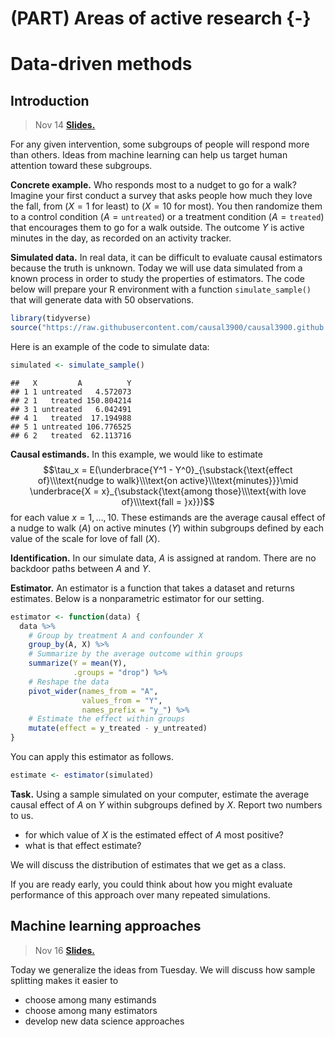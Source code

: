 
# (PART) Areas of active research {-}

# Data-driven methods

## Introduction

> Nov 14 [**Slides.**](assets/slides/11-1_data_driven_intro.pdf)

For any given intervention, some subgroups of people will respond more than others. Ideas from machine learning can help us target human attention toward these subgroups.

**Concrete example.** Who responds most to a nudget to go for a walk? Imagine your first conduct a survey that asks people how much they love the fall, from ($X = 1$ for least) to ($X = 10$ for most). You then randomize them to a control condition ($A = \texttt{untreated}$) or a treatment condition ($A = \texttt{treated}$) that encourages them to go for a walk outside. The outcome $Y$ is active minutes in the day, as recorded on an activity tracker.

**Simulated data.** In real data, it can be difficult to evaluate causal estimators because the truth is unknown. Today we will use data simulated from a known process in order to study the properties of estimators. The code below will prepare your R environment with a function `simulate_sample()` that will generate data with 50 observations.


```r
library(tidyverse)
source("https://raw.githubusercontent.com/causal3900/causal3900.github.io/main/assets/data/simulate_sample.R")
```

Here is an example of the code to simulate data:

```r
simulated <- simulate_sample()
```

```
##   X         A          Y
## 1 1 untreated   4.572073
## 2 1   treated 150.804214
## 3 1 untreated   6.042491
## 4 1   treated  17.194988
## 5 1 untreated 106.776525
## 6 2   treated  62.113716
```

**Causal estimands.** In this example, we would like to estimate $$\tau_x = E(\underbrace{Y^1 - Y^0}_{\substack{\text{effect of}\\\text{nudge to walk}\\\text{on active}\\\text{minutes}}}\mid \underbrace{X = x}_{\substack{\text{among those}\\\text{with love of}\\\text{fall = }x}})$$
for each value $x = 1,\dots,10$. These estimands are the average causal effect of a nudge to walk ($A$) on active minutes ($Y$) within subgroups defined by each value of the scale for love of fall ($X$).

**Identification.** In our simulate data, $A$ is assigned at random. There are no backdoor paths between $A$ and $Y$.

**Estimator.** An estimator is a function that takes a dataset and returns estimates. Below is a nonparametric estimator for our setting.

```r
estimator <- function(data) {
  data %>%
    # Group by treatment A and confounder X
    group_by(A, X) %>%
    # Summarize by the average outcome within groups
    summarize(Y = mean(Y),
              .groups = "drop") %>%
    # Reshape the data
    pivot_wider(names_from = "A",
                values_from = "Y",
                names_prefix = "y_") %>%
    # Estimate the effect within groups
    mutate(effect = y_treated - y_untreated)
}
```

You can apply this estimator as follows.


```r
estimate <- estimator(simulated)
```

**Task.** Using a sample simulated on your computer, estimate the average causal effect of $A$ on $Y$ within subgroups defined by $X$. Report two numbers to us.

- for which value of $X$ is the estimated effect of $A$ most positive?
- what is that effect estimate?

We will discuss the distribution of estimates that we get as a class.

If you are ready early, you could think about how you might evaluate performance of this approach over many repeated simulations.

## Machine learning approaches

> Nov 16 [**Slides.**](assets/slides/11-2_data_driven_ml.pdf)

Today we generalize the ideas from Tuesday. We will discuss how sample splitting makes it easier to

- choose among many estimands
- choose among many estimators
- develop new data science approaches
